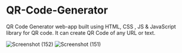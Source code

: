 # QR-Code-Generator

QR Code Generator web-app built using HTML, CSS , JS & JavaScript library for QR code.
It can create QR Code of any URL or text.

![Screenshot (152)](https://user-images.githubusercontent.com/114474707/215290619-cd0acafc-4f0d-4a15-92b9-cf0e835566aa.png)
![Screenshot (151)](https://user-images.githubusercontent.com/114474707/215290623-f9ae9d50-d482-442f-9617-17b129bf242a.png)
